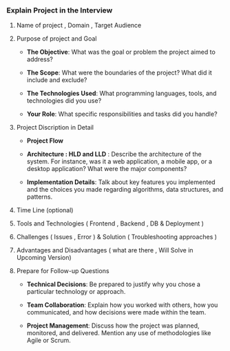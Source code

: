 ### Explain Project in the Interview

  

1. Name of project , Domain , Target Audience

2. Purpose of project and Goal

	-  **The Objective**: What was the goal or problem the project aimed to address?

	-  **The Scope**: What were the boundaries of the project? What did it include and exclude?

	-  **The Technologies Used**: What programming languages, tools, and technologies did you use?

	-  **Your Role**: What specific responsibilities and tasks did you handle?

3. Project Discription in Detail

	-  **Project Flow**

	-  **Architecture : HLD and LLD** : Describe the architecture of the system. For instance, was it a web application, a mobile app, or a desktop application? What were the major components?

	-  **Implementation Details**: Talk about key features you implemented and the choices you made regarding algorithms, data structures, and patterns.

  

4. Time Line (optional)

5. Tools and Technologies ( Frontend , Backend , DB & Deployment )

6. Challenges ( Issues , Error ) & Solution ( Troubleshooting approaches )

7. Advantages and Disadvantages ( what are there , Will Solve in Upcoming Version)

8. Prepare for Follow-up Questions
	-  **Technical Decisions**: Be prepared to justify why you chose a particular technology or approach.

	-  **Team Collaboration**: Explain how you worked with others, how you communicated, and how decisions were made within the team.

	-  **Project Management**: Discuss how the project was planned, monitored, and delivered. Mention any use of methodologies like Agile or Scrum.